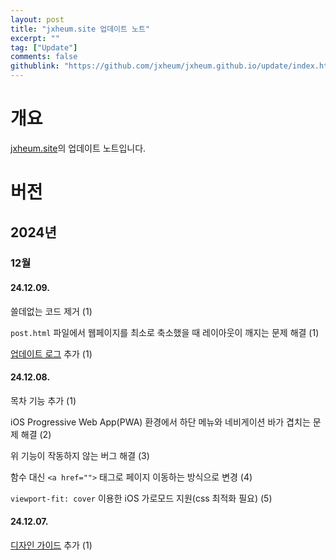 ```yaml
---
layout: post
title: "jxheum.site 업데이트 노트"
excerpt: ""
tag: ["Update"]
comments: false
githublink: "https://github.com/jxheum/jxheum.github.io/update/index.html"
---
```


# 개요
[jxheum.site](/)의 업데이트 노트입니다.

# 버전

## 2024년

### 12월

#### 24.12.09.

쓸데없는 코드 제거 (1)

`post.html` 파일에서 웹페이지를 최소로 축소했을 때 레이아웃이 깨지는 문제 해결 (1)

[업데이트 로그](/update) 추가 (1)

#### 24.12.08.

목차 기능 추가 (1)

iOS Progressive Web App(PWA) 환경에서 하단 메뉴와 네비게이션 바가 겹치는 문제 해결 (2) 

위 기능이 작동하지 않는 버그 해결 (3)

함수 대신 `<a href="">` 태그로 페이지 이동하는 방식으로 변경 (4)

`viewport-fit: cover` 이용한 iOS 가로모드 지원(css 최적화 필요) (5)

#### 24.12.07.

[디자인 가이드](/design) 추가 (1)
